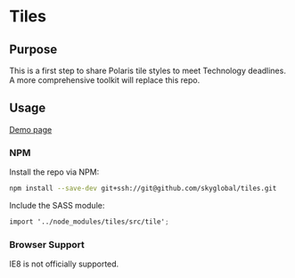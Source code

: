 Tiles
=====

## Purpose

This is a first step to share Polaris tile styles to meet Technology deadlines. A more comprehensive toolkit will replace this repo.

## Usage

[Demo page](http://skyglobal.github.io/tiles/)

### NPM

Install the repo via NPM:

```sh
npm install --save-dev git+ssh://git@github.com/skyglobal/tiles.git
```

Include the SASS module:

```scss
import '../node_modules/tiles/src/tile';
```

### Browser Support

IE8 is not officially supported.
